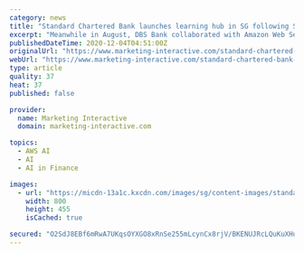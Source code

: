 ```yaml
---
category: news
title: "Standard Chartered Bank launches learning hub in SG following SG$5m investment"
excerpt: "Meanwhile in August, DBS Bank collaborated with Amazon Web Services to launch DBS x AWS DeepRacer League in a bid to equip its employees with fundamental skills in AI and machine learning."
publishedDateTime: 2020-12-04T04:51:00Z
originalUrl: "https://www.marketing-interactive.com/standard-chartered-bank-launches-learning-hub-in-sg-following-sg5m-investment"
webUrl: "https://www.marketing-interactive.com/standard-chartered-bank-launches-learning-hub-in-sg-following-sg5m-investment"
type: article
quality: 37
heat: 37
published: false

provider:
  name: Marketing Interactive
  domain: marketing-interactive.com

topics:
  - AWS AI
  - AI
  - AI in Finance

images:
  - url: "https://micdn-13a1c.kxcdn.com/images/sg/content-images/standard_chartered_bank.jpg"
    width: 800
    height: 455
    isCached: true

secured: "O2SdJ8EBf6mRwA7UKqsOYXGO8xRnSe255mLcynCx8rjV/BKENUJRcLQuKuXHuBR1MJH5NGUwtBsGxeNg9DNr+fib/Bm/wbpXS9E3KKk+6JHrxCo3NBMRacm+ZjkzmtlcawO1M5h9qB3gU+iQgw+hdPFlbdybaAO5sYtLLcP3OWEmJiMmnWD1hxy7WGiB5OZGtLmygBah61b/NNHlX2D8ZQMhTv0DxX6M0M0/1qeUsRiUafxF5UG0/UOSd25dxkWCpepG3e8ClGOwdTSPQRvCTbaaqm5lP2+N05rYAz0N+lxpWXbgdkcX7DynQvhK8lsMjblq79wvpWGh26M5zHkm7ldpqCayC7R90f2iOZuILiY=;jhnBnH3D9gP3+wTuV4arJA=="
---
```



